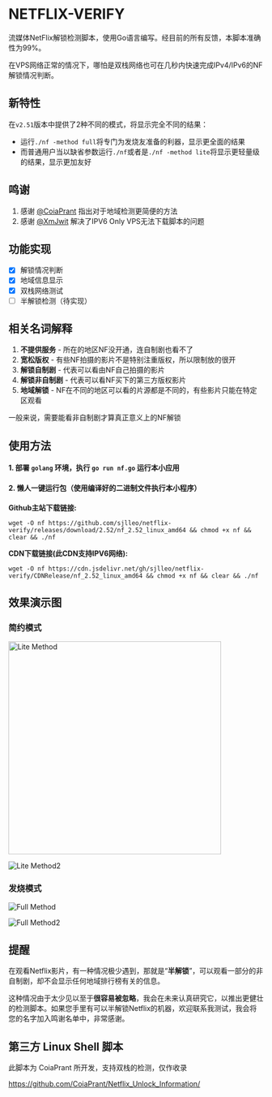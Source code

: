 # NETFLIX-VERIFY

流媒体NetFlix解锁检测脚本，使用Go语言编写。经目前的所有反馈，本脚本准确性为99%。

在VPS网络正常的情况下，哪怕是双栈网络也可在几秒内快速完成IPv4/IPv6的NF解锁情况判断。

## 新特性

在`v2.51`版本中提供了2种不同的模式，将显示完全不同的结果：

* 运行`./nf -method full`将专门为发烧友准备的利器，显示更全面的结果
* 而普通用户当以缺省参数运行`./nf`或者是`./nf -method lite`将显示更轻量级的结果，显示更加友好

## 鸣谢

1. 感谢 [@CoiaPrant](https://github.com/CoiaPrant) 指出对于地域检测更简便的方法
2. 感谢 [@XmJwit](https://github.com/XmJwit) 解决了IPV6 Only VPS无法下载脚本的问题

## 功能实现

- [X] 解锁情况判断
- [X] 地域信息显示
- [X] 双栈网络测试
- [ ] 半解锁检测（待实现）

## 相关名词解释

1. **不提供服务** - 所在的地区NF没开通，连自制剧也看不了
2. **宽松版权** - 有些NF拍摄的影片不是特别注重版权，所以限制放的很开
3. **解锁自制剧** - 代表可以看由NF自己拍摄的影片
4. **解锁非自制剧** - 代表可以看NF买下的第三方版权影片
5. **地域解锁** - NF在不同的地区可以看的片源都是不同的，有些影片只能在特定区观看

一般来说，需要能看非自制剧才算真正意义上的NF解锁

## 使用方法

#### 1. 部署 `golang` 环境，执行 `go run nf.go` 运行本小应用

#### 2. 懒人一键运行包（使用编译好的二进制文件执行本小程序）

**Github主站下载链接:**
  
  `wget -O nf https://github.com/sjlleo/netflix-verify/releases/download/2.52/nf_2.52_linux_amd64 && chmod +x nf && clear && ./nf`

**CDN下载链接(此CDN支持IPV6网络):**

  `wget -O nf https://cdn.jsdelivr.net/gh/sjlleo/netflix-verify/CDNRelease/nf_2.52_linux_amd64 && chmod +x nf && clear && ./nf`

## 效果演示图

### 简约模式

<img width="420" alt="Lite Method" src="https://user-images.githubusercontent.com/13616352/110296950-e479c000-802d-11eb-9837-e23392860b07.png">


![Lite Method2](https://user-images.githubusercontent.com/13616352/110276620-7e317500-800e-11eb-9a21-3800b9c687c5.png)

### 发烧模式

![Full Method](https://user-images.githubusercontent.com/13616352/110276768-d9636780-800e-11eb-9b10-3ada67402f94.png)


![Full Method2](https://user-images.githubusercontent.com/13616352/110276684-a4efab80-800e-11eb-8e73-4facf417ab52.png)

## 提醒

在观看Netflix影片，有一种情况极少遇到，那就是“**半解锁**”，可以观看一部分的非自制剧，却不会显示任何地域排行榜有关的信息。

这种情况由于太少见以至于**很容易被忽略**，我会在未来认真研究它，以推出更健壮的检测脚本。如果您手里有可以半解锁Netflix的机器，欢迎联系我测试，我会将您的名字加入鸣谢名单中，非常感谢。

## 第三方 Linux Shell 脚本

此脚本为 CoiaPrant 所开发，支持双栈的检测，仅作收录

https://github.com/CoiaPrant/Netflix_Unlock_Information/

